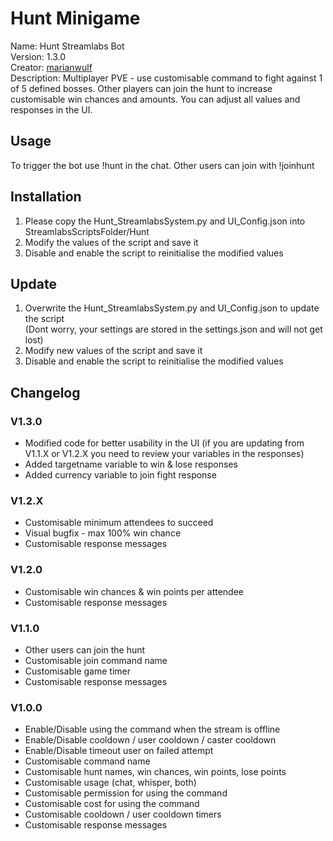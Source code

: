 # Hunt Minigame

Name: Hunt Streamlabs Bot  
Version: 1.3.0  
Creator: [marianwulf](https://github.com/marianwulf)  
Description: Multiplayer PVE - use customisable command to fight against 1 of 5 defined bosses. Other players can join the hunt to increase customisable win chances and amounts. You can adjust all values and responses in the UI.


## Usage

To trigger the bot use !hunt in the chat. Other users can join with !joinhunt

## Installation

1. Please copy the Hunt_StreamlabsSystem.py and UI_Config.json into StreamlabsScriptsFolder/Hunt  
2. Modify the values of the script and save it
3. Disable and enable the script to reinitialise the modified values

## Update

1. Overwrite the Hunt_StreamlabsSystem.py and UI_Config.json to update the script  
(Dont worry, your settings are stored in the settings.json and will not get lost)  
2. Modify new values of the script and save it
3. Disable and enable the script to reinitialise the modified values

## Changelog

### V1.3.0
 - Modified code for better usability in the UI (if you are updating from V1.1.X or V1.2.X you need to review your variables in the responses)
 - Added targetname variable to win & lose responses
 - Added currency variable to join fight response

### V1.2.X
 - Customisable minimum attendees to succeed
 - Visual bugfix - max 100% win chance
 - Customisable response messages

### V1.2.0
 - Customisable win chances & win points per attendee
 - Customisable response messages

### V1.1.0
 - Other users can join the hunt
 - Customisable join command name
 - Customisable game timer
 - Customisable response messages

### V1.0.0

 - Enable/Disable using the command when the stream is offline
 - Enable/Disable cooldown / user cooldown / caster cooldown
 - Enable/Disable timeout user on failed attempt
 - Customisable command name
 - Customisable hunt names, win chances, win points, lose points
 - Customisable usage (chat, whisper, both)
 - Customisable permission for using the command
 - Customisable cost for using the command
 - Customisable cooldown / user cooldown timers 
 - Customisable response messages
